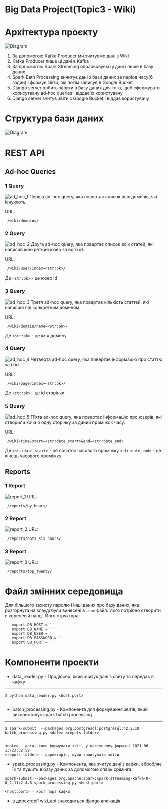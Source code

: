 # Big Data Project(Topic3 - Wiki)

# Архітектура проєкту

![Diagram](./documentation/diagrams/Diagram.png)

1) За допомогою Kafka Producer ми зчитуємо дані з Wiki
2) Kafka Producer пише ці дані в Kafka
3) За допомогою Spark Streaming опрацьовуєм ці дані і пише
   в базу даних
4) Spark Bath Processing вичитує дані з бази даних за
   період часу(6 годин) і формує звіти, які потім записує
   в Google Bucket
5) Django server робить запити в базу даних для того, щоб сформувати корисутвачу
ad-hoc queries і віддає їх користувачу
6) Django server зчитує звіти з Google Bucket і віддає користувачу   


# Структура бази даних

![Diagram](./documentation/diagrams/DB_schema.png)

# REST API
## Ad-hoc Queries
### 1 Query
![ad_hoc_1](./documentation/rest_api/ad_hoc_1.png)
Перша ad-hoc query, яка повертає список всіх доменів,
які існуюють.

URL:
```
 /wiki/domains/
```
### 2 Query
![ad_hoc_2](./documentation/rest_api/ad_hoc_2.png)
Друга ad-hoc query, яка повертає список всіх статей,
які написав конкретний юзер за його id.

URL:
```
 /wiki/user/index=<str:pk>/
```
Де `<str:pk>` - це юзер id
### 3 Query
![ad_hoc_3](./documentation/rest_api/ad_hoc_3.png)
Третя ad-hoc query, яка повертає кількість статтей,
які написані під конкретним доменом.

URL:
```
 /wiki/domain/name=<str:pk>/
```
Де `<str:pk>` - це ім'я домену
### 4 Query
![ad_hoc_4](./documentation/rest_api/ad_hoc_4.png)
Четверта ad-hoc query, яка повертає інформацію про статтю
за її id.

URL:
```
 /wiki/page/index=<str:pk>/
```
Де `<str:pk>` - це id сторінки
### 5 Query
![ad_hoc_5](./documentation/rest_api/ad_hoc_5.png)
П'ята ad-hoc query, яка повертає інформацію про юзерів,
які створили хоча б одну сторінку за даний проміжок часу.

URL:
```
 /wiki/time/start=<str:date_start>&end=<str:date_end>
```
Де `<str:date_start>` - це початок часового проміжку
   `<str:date_end>` - це кінець часового проміжку 


## Reports
### 1 Report
![report_1](./documentation/rest_api/report_1.png)
URL:
```
 /reports/by_hours/
```
### 2 Report
![report_2](./documentation/rest_api/report_2.png)
URL:
```
 /reports/bots_six_hours/
```
### 3 Report
![report_3](./documentation/rest_api/report_3.png)
URL:
```
 /reports/top_twenty/
```

# Файл змінних середовища
Для більшого захисту паролю і інші даних про базу даних,
яка розгорнута на клауді були винесені в ``.env`` файл.
Його потрібно створити в кореневій папці.
Його структура:
```
   export DB_HOST = ''
   export DB_NAME = ''
   export DB_USER = ''
   export DB_PASSWORD = ''
   export DB_PORT = ''
```

# Компоненти проекти
* data_reader.py - Продюсер, який зчитує дані з сайту та передає в кафку
--------------------------

```
$ python data_reader.py <host:port>


```

* batch_processing.py - Компонента для формування звітів, який використовує spark batch processing
--------------------------

```
$ spark-submit  --packages org.postgresql:postgresql:42.2.10 batch_processing.py <date> <repots-folder>


<date> - дата, коли формувати звіт, у наступному форматі 2021-06-13/23:32:59
<repots-folder> - директорія, куди записувати звіти 

```
* spark_processing.py - Компонента, яка зчитує дані з кафки, обробляє їх та пушить в базу даних за допомогою спарк срімінга
```
spark-submit --packages org.apache.spark:spark-streaming-kafka-0-8_2.11:2.4.8 spark_processing.py <host:port>

<host:port> - хост порт кафки
```
* в директорії wiki_api знаходиться django аплікація
